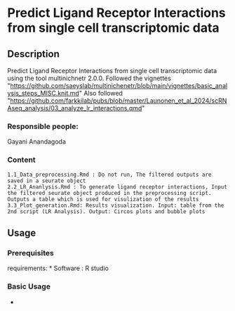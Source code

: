 # Predict Ligand Receptor Interactions from single cell transcriptomic data

## Description
Predict Ligand Receptor Interactions from single cell transcriptomic data using the tool multinichnetr 2.0.0. 
Followed the vignettes "https://github.com/saeyslab/multinichenetr/blob/main/vignettes/basic_analysis_steps_MISC.knit.md"
Also followed "https://github.com/farkkilab/pubs/blob/master/Launonen_et_al_2024/scRNAseq_analysis/03_analyze_lr_interactions.qmd" 

### Responsible people: 
 Gayani Anandagoda

### Content
  	1.1_Data_preprocessing.Rmd : Do not run, The filtered outputs are saved in a seurate object
	2.2_LR_Ananlysis.Rmd : To generate ligand receptor interactions, Input the filtered seurate object produced in the preprocessing script. Outputs a table which is used for visulization of the results
	3.3_Plot_generation.Rmd: Results visualization. Input: table from the 2nd script (LR Analysis). Output: Circos plots and bubble plots

## Usage

### Prerequisites 
requirements:
    * Software : R studio




### Basic Usage
-
